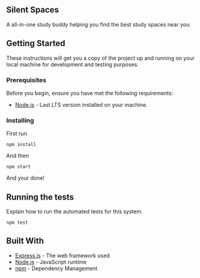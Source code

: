 
## Silent Spaces

A all-in-one study buddy helping you find the best study spaces near you.

## Getting Started

These instructions will get you a copy of the project up and running on your local machine for development and testing purposes.

### Prerequisites

Before you begin, ensure you have met the following requirements:
- [Node.js](https://nodejs.org/) - Last LTS version installed on your machine.


### Installing

First run

```
npm install
```

And then

```
npm start
```

And your done!

## Running the tests

Explain how to run the automated tests for this system.

```
npm test
```

## Built With

* [Express.js](https://expressjs.com/) - The web framework used
* [Node.js](https://nodejs.org/) - JavaScript runtime
* [npm](https://www.npmjs.com/) - Dependency Management
